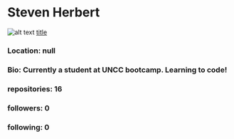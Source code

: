 # Steven Herbert
 ![alt text](https://avatars1.githubusercontent.com/u/56240025?v=4)
 [title](https://api.github.com/users/bsjherbert)
 ### Location: null
 ### Bio: Currently a student at UNCC bootcamp. Learning to code!
 ### repositories: 16
 ### followers: 0
 ### following:  0